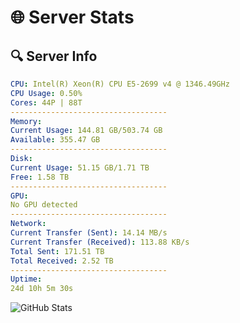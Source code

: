 # 🌐 Server Stats
## 🔍 Server Info
```yaml
CPU: Intel(R) Xeon(R) CPU E5-2699 v4 @ 1346.49GHz
CPU Usage: 0.50%
Cores: 44P | 88T
-----------------------------------
Memory:
Current Usage: 144.81 GB/503.74 GB
Available: 355.47 GB
-----------------------------------
Disk:
Current Usage: 51.15 GB/1.71 TB
Free: 1.58 TB
-----------------------------------
GPU:
No GPU detected
-----------------------------------
Network:
Current Transfer (Sent): 14.14 MB/s
Current Transfer (Received): 113.88 KB/s
Total Sent: 171.51 TB
Total Received: 2.52 TB
-----------------------------------
Uptime:
24d 10h 5m 30s
```
![GitHub Stats](https://img.shields.io/badge/Updated-2025-03-04_08:48:48-blue)